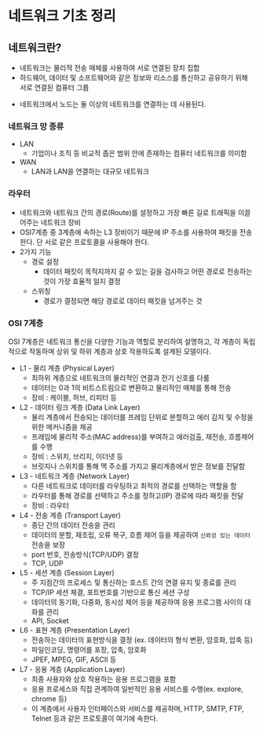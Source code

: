 # 네트워크 기초 정리

## 네트워크란?

- 네트워크는 물리적 전송 매체를 사용하여 서로 연결된 장치 집합
- 하드웨어, 데이터 및 소프트웨어와 같은 정보와 리소스를 통신하고 공유하기 위해 서로 연결된 컴퓨터 그룹

* 네트워크에서 노드는 둘 이상의 네트워크를 연결하는 데 사용된다.

### 네트워크 망 종류

- LAN
  - 기업이나 조직 등 비교적 좁은 범위 안에 존재하는 컴퓨터 네트워크를 의미함
- WAN
  - LAN과 LAN을 연결하는 대규모 네트워크

### 라우터

- 네트워크와 네트워크 간의 경로(Route)를 설정하고 가장 빠른 길로 트래픽을 이끌어주는 네트워크 장비
- OSI7계층 중 3계층에 속하는 L3 장비이기 때문에 IP 주소를 사용하여 패킷을 전송한다. 단 서로 같은 프로토콜을 사용해야 한다.
- 2가지 기능
  - 경로 설정
    - 데이터 패킷이 목적지까지 갈 수 있는 길을 검사하고 어떤 경로로 전송하는 것이 가장 효율적 일지 결정
  - 스위칭
    - 경로가 결정되면 해당 경로로 데이터 패킷을 넘겨주는 것

### OSI 7계층

OSI 7계층은 네트워크 통신을 다양한 기능과 역할로 분리하여 설명하고, 각 계층이 독립적으로 작동하며 상위 및 하위 계층과 상호 작용하도록 설계된 모델이다.

- L1 - 물리 계층 (Physical Layer)
  - 최하위 계층으로 네트워크의 물리적인 연결과 전기 신호를 다룸
  - 데이터는 0과 1의 비트스트림으로 변환하고 물리적인 매체를 통해 전송
  - 장비 : 케이블, 허브, 리피터 등
- L2 - 데이터 링크 계층 (Data Link Layer)
  - 물리 계층에서 전송되는 데이터를 프레임 단위로 분할하고 에러 감지 및 수정을 위한 메커니즘을 제공
  - 프레임에 물리적 주소(MAC address)를 부여하고 에러검출, 재전송, 흐름제어를 수행
  - 장비 : 스위치, 브리지, 이더넷 등
  - 브릿지나 스위치를 통해 맥 주소를 가지고 물리계층에서 받은 정보를 전달함
- L3 - 네트워크 계층 (Network Layer)
  - 다른 네트워크로 데이터를 라우팅하고 최적의 경로를 선택하는 역할을 함
  - 라우터를 통해 경로를 선택하고 주소를 정하고(IP) 경로에 따라 패킷을 전달
  - 장비 : 라우터
- L4 - 전송 계층 (Transport Layer)
  - 종단 간의 데이터 전송을 관리
  - 데이터의 분할, 재조립, 오류 복구, 흐름 제어 등을 제공하여 `신뢰성 있는 데이터` 전송을 보장
  - port 번호, 전송방식(TCP/UDP) 결정
  - TCP, UDP
- L5 - 세션 계층 (Session Layer)
  - 주 지점간의 프로세스 및 통신하는 호스트 간의 연결 유지 및 종료를 관리
  - TCP/IP 세션 체결, 포트번호를 기반으로 통신 세션 구성
  - 데이터의 동기화, 다중화, 동시성 제어 등을 제공하여 응용 프로그램 사이의 대화를 관리
  - API, Socket
- L6 - 표현 계층 (Presentation Layer)
  - 전송하는 데이터의 표현방식을 결정 (ex. 데이터의 형식 변환, 암호화, 압축 등)
  - 파일인코딩, 명령어를 포장, 압축, 암호화
  - JPEF, MPEG, GIF, ASCII 등
- L7 - 응용 계층 (Application Layer)
  - 최종 사용자와 상호 작용하는 응용 프로그램을 포함
  - 응용 프로세스와 직접 관계하여 일반적인 응용 서비스를 수행(ex. explore, chrome 등)
  - 이 계층에서 사용자 인터페이스와 서비스를 제공하며, HTTP, SMTP, FTP, Telnet 등과 같은 프로토콜이 여기에 속한다.
